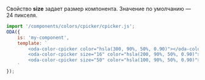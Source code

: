 ﻿Свойство **size** задает размер компонента. Значение по умолчанию — 24 пикселя.

```javascript _run_line_edit_loadoda_[my-component.js]_h=300_
import '/components/colors/cpicker/cpicker.js';
ODA({
    is: 'my-component',
    template: `
        <oda-color-cpicker color="hsla(300, 90%, 50%, 0.90)"></oda-color-cpicker>
        <oda-color-cpicker size="16" color="hsla(200, 90%, 50%, 0.90)"></oda-color-cpicker>
        <oda-color-cpicker size="50" color="hsla(100, 90%, 50%, 0.90)"></oda-color-cpicker>
    `
});
```

